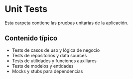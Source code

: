 # Unit Tests

Esta carpeta contiene las pruebas unitarias de la aplicación.

## Contenido típico
- Tests de casos de uso y lógica de negocio
- Tests de repositorios y data sources
- Tests de utilidades y funciones auxiliares
- Tests de modelos y entidades
- Mocks y stubs para dependencias